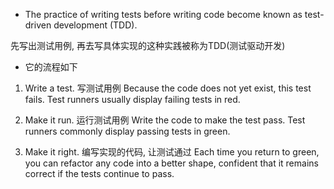 + The practice of writing tests before writing code become known as test- driven development (TDD).

先写出测试用例, 再去写具体实现的这种实践被称为TDD(测试驱动开发)

+ 它的流程如下

1. Write a test. 写测试用例
Because the code does not yet exist, this test fails. Test runners usually
display failing tests in red.

2. Make it run. 运行测试用例
Write the code to make the test pass. Test runners commonly display passing tests in green.

3. Make it right. 编写实现的代码, 让测试通过
Each time you return to green, you can refactor any code into a better shape, confident that it remains correct if the tests continue to pass.



